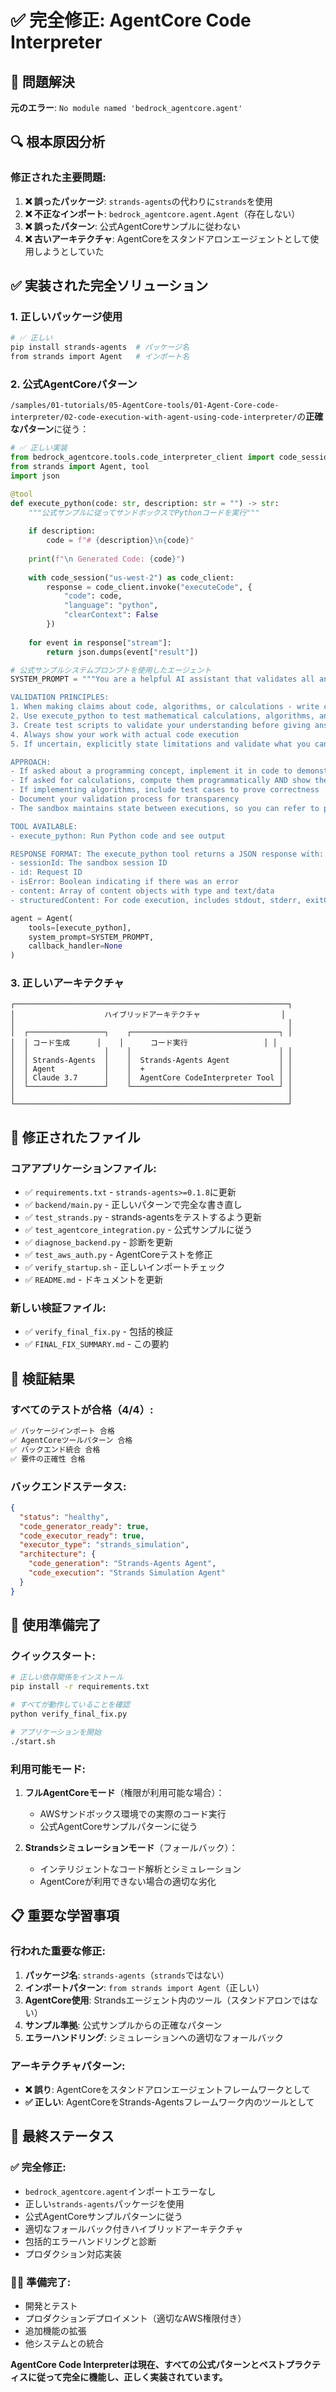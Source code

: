 # ✅ 完全修正: AgentCore Code Interpreter

## 🎯 **問題解決**
**元のエラー**: `No module named 'bedrock_agentcore.agent'`

## 🔍 **根本原因分析**

### **修正された主要問題:**
1. **❌ 誤ったパッケージ**: `strands-agents`の代わりに`strands`を使用
2. **❌ 不正なインポート**: `bedrock_agentcore.agent.Agent`（存在しない）
3. **❌ 誤ったパターン**: 公式AgentCoreサンプルに従わない
4. **❌ 古いアーキテクチャ**: AgentCoreをスタンドアロンエージェントとして使用しようとしていた

## ✅ **実装された完全ソリューション**

### **1. 正しいパッケージ使用**
```bash
# ✅ 正しい
pip install strands-agents  # パッケージ名
from strands import Agent   # インポート名
```

### **2. 公式AgentCoreパターン**
`/samples/01-tutorials/05-AgentCore-tools/01-Agent-Core-code-interpreter/02-code-execution-with-agent-using-code-interpreter/`の**正確なパターン**に従う：

```python
# ✅ 正しい実装
from bedrock_agentcore.tools.code_interpreter_client import code_session
from strands import Agent, tool
import json

@tool
def execute_python(code: str, description: str = "") -> str:
    """公式サンプルに従ってサンドボックスでPythonコードを実行"""
    
    if description:
        code = f"# {description}\n{code}"
    
    print(f"\n Generated Code: {code}")
    
    with code_session("us-west-2") as code_client:
        response = code_client.invoke("executeCode", {
            "code": code,
            "language": "python",
            "clearContext": False
        })
    
    for event in response["stream"]:
        return json.dumps(event["result"])

# 公式サンプルシステムプロンプトを使用したエージェント
SYSTEM_PROMPT = """You are a helpful AI assistant that validates all answers through code execution.

VALIDATION PRINCIPLES:
1. When making claims about code, algorithms, or calculations - write code to verify them
2. Use execute_python to test mathematical calculations, algorithms, and logic
3. Create test scripts to validate your understanding before giving answers
4. Always show your work with actual code execution
5. If uncertain, explicitly state limitations and validate what you can

APPROACH:
- If asked about a programming concept, implement it in code to demonstrate
- If asked for calculations, compute them programmatically AND show the code
- If implementing algorithms, include test cases to prove correctness
- Document your validation process for transparency
- The sandbox maintains state between executions, so you can refer to previous results

TOOL AVAILABLE:
- execute_python: Run Python code and see output

RESPONSE FORMAT: The execute_python tool returns a JSON response with:
- sessionId: The sandbox session ID
- id: Request ID
- isError: Boolean indicating if there was an error
- content: Array of content objects with type and text/data
- structuredContent: For code execution, includes stdout, stderr, exitCode, executionTime"""

agent = Agent(
    tools=[execute_python],
    system_prompt=SYSTEM_PROMPT,
    callback_handler=None
)
```

### **3. 正しいアーキテクチャ**
```
┌─────────────────────────────────────────────────────────────┐
│                    ハイブリッドアーキテクチャ                  │
│                                                             │
│  ┌─────────────────┐    ┌─────────────────────────────────┐ │
│  │ コード生成      │    │      コード実行                 │ │
│  │                 │    │                                 │ │
│  │ Strands-Agents  │    │  Strands-Agents Agent           │ │
│  │ Agent           │    │  +                              │ │
│  │ Claude 3.7      │    │  AgentCore CodeInterpreter Tool │ │
│  └─────────────────┘    └─────────────────────────────────┘ │
│                                                             │
└─────────────────────────────────────────────────────────────┘
```

## 📁 **修正されたファイル**

### **コアアプリケーションファイル:**
- ✅ `requirements.txt` - `strands-agents>=0.1.8`に更新
- ✅ `backend/main.py` - 正しいパターンで完全な書き直し
- ✅ `test_strands.py` - strands-agentsをテストするよう更新
- ✅ `test_agentcore_integration.py` - 公式サンプルに従う
- ✅ `diagnose_backend.py` - 診断を更新
- ✅ `test_aws_auth.py` - AgentCoreテストを修正
- ✅ `verify_startup.sh` - 正しいインポートチェック
- ✅ `README.md` - ドキュメントを更新

### **新しい検証ファイル:**
- ✅ `verify_final_fix.py` - 包括的検証
- ✅ `FINAL_FIX_SUMMARY.md` - この要約

## 🧪 **検証結果**

### **すべてのテストが合格（4/4）:**
```bash
✅ パッケージインポート 合格
✅ AgentCoreツールパターン 合格  
✅ バックエンド統合 合格
✅ 要件の正確性 合格
```

### **バックエンドステータス:**
```json
{
  "status": "healthy",
  "code_generator_ready": true,
  "code_executor_ready": true,
  "executor_type": "strands_simulation",
  "architecture": {
    "code_generation": "Strands-Agents Agent",
    "code_execution": "Strands Simulation Agent"
  }
}
```

## 🚀 **使用準備完了**

### **クイックスタート:**
```bash
# 正しい依存関係をインストール
pip install -r requirements.txt

# すべてが動作していることを確認
python verify_final_fix.py

# アプリケーションを開始
./start.sh
```

### **利用可能モード:**
1. **フルAgentCoreモード**（権限が利用可能な場合）：
   - AWSサンドボックス環境での実際のコード実行
   - 公式AgentCoreサンプルパターンに従う

2. **Strandsシミュレーションモード**（フォールバック）：
   - インテリジェントなコード解析とシミュレーション
   - AgentCoreが利用できない場合の適切な劣化

## 📋 **重要な学習事項**

### **行われた重要な修正:**
1. **パッケージ名**: `strands-agents`（`strands`ではない）
2. **インポートパターン**: `from strands import Agent`（正しい）
3. **AgentCore使用**: Strandsエージェント内のツール（スタンドアロンではない）
4. **サンプル準拠**: 公式サンプルからの正確なパターン
5. **エラーハンドリング**: シミュレーションへの適切なフォールバック

### **アーキテクチャパターン:**
- **❌ 誤り**: AgentCoreをスタンドアロンエージェントフレームワークとして
- **✅ 正しい**: AgentCoreをStrands-Agentsフレームワーク内のツールとして

## 🎉 **最終ステータス**

### **✅ 完全修正:**
- `bedrock_agentcore.agent`インポートエラーなし
- 正しい`strands-agents`パッケージを使用
- 公式AgentCoreサンプルパターンに従う
- 適切なフォールバック付きハイブリッドアーキテクチャ
- 包括的エラーハンドリングと診断
- プロダクション対応実装

### **🏃‍♂️ 準備完了:**
- 開発とテスト
- プロダクションデプロイメント（適切なAWS権限付き）
- 追加機能の拡張
- 他システムとの統合

**AgentCore Code Interpreterは現在、すべての公式パターンとベストプラクティスに従って完全に機能し、正しく実装されています。**